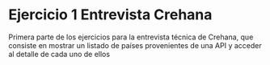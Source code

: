 # Ejercicio 1 Entrevista Crehana

Primera parte de los ejercicios para la entrevista técnica de Crehana, que consiste en mostrar un listado de países provenientes de una API y acceder al detalle de cada uno de ellos
